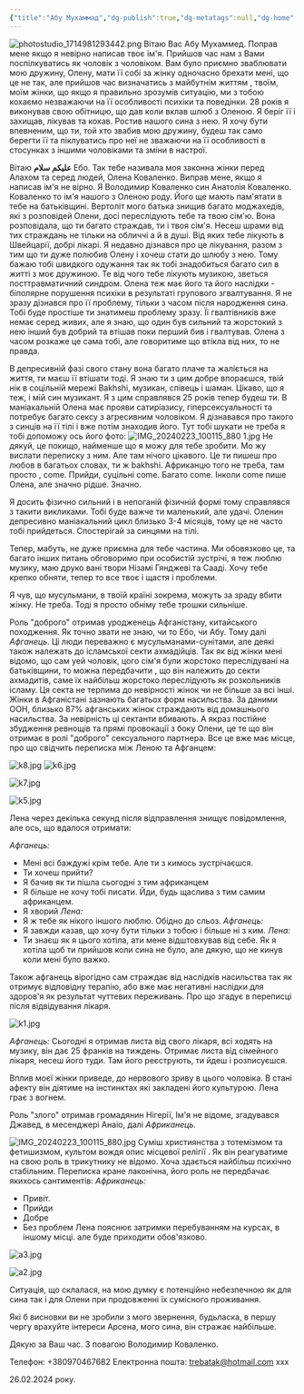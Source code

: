 ```yaml
---
{"title":"Абу Мухаммад","dg-publish":true,"dg-metatags":null,"dg-home":null,"permalink":"/druzi-zhinki/abu-muhammad/","dgPassFrontmatter":true,"noteIcon":""}
---
```


![photostudio_1714981293442.png](/img/user/photostudio_1714981293442.png)
Вітаю Вас Абу Мухаммед. Поправ мене якщо я невірно написав твоє ім'я. Прийшов час нам з Вами поспілкуватись як чоловік з чоловіком. Вам було приємно зваблювати мою дружину, Олену, мати її собі за жінку одночасно брехати мені, що це не так, але прийшов час визначатись з майбутнім життям , твоїм, моїм жінки, що якщо я правильно зрозумів ситуацію, ми з тобою кохаємо незважаючи на її особливості психіки та поведінки.
28 років я виконував свою обітницю, що дав коли вклав шлюб з Оленою. Я беріг її і захищав, лікував та кохав. Ростив нашого сина з нею. Я хочу бути впевненим, що ти, той хто звабив мою дружину, будеш так само берегти її та піклуватись про неї не зважаючи на її особливості в стосунках з іншими чоловіками та зміни в настрої. 

 Вітаю **علیکم سلام** Ебо. Так тебе називала моя  законна жінки перед Алахом та серед людей,  Олена Коваленко. Виправ мене, якщо я написав ім'я не вірно. Я Володимир  Коваленко син Анатолія Коваленко. Коваленко то ім'я нашого з Оленою роду. Його ще мають пам'ятати в тебе на батьківщині. Вертоліт мого батька знищив багато моджахедів, які з розповідей Олени, досі переслідують тебе та твою сім'ю. Вона розповідала, що ти багато страждав, ти і твоя сім'я. Несеш шрами від тих страждань не тільки на обличчі а й в душі. Від яких тебе лікують в Швейцарії, добрі лікарі. Я недавно дізнався про це лікування, разом з тим що ти дуже полюбив Олену і хочеш стати до шлюбу з нею. Тому бажаю тобі швидкого одужання так як тобі знадобиться багато сил в житті з моє дружиною. Те від чого тебе лікують музикою, зветься посттравматичний синдром. Олена теж має його та його наслідки - біполярне порушення психіки в результаті групового згвалтування. Я не зразу дізнався про її проблему, тільки з часом після народження сина. Тобі буде простіше ти знатимеш проблему зразу. Її гвалтівників вже немає серед живих, але я знаю, що один був сильний та жорстокий з нею інший був добрий та втішав поки перший бив і гвалтував. Олена з часом розкаже це сама тобі, але говоритиме що втікла від них,  то не правда. 

В депресивній фазі свого стану вона багато плаче та жаліється на життя, ти маєш її втішати тоді. Я знаю ти з цим добре впораєшся, твій нік в соцільній мережі Bakhshi, музикан, співець і шаман. Цікаво, що я теж, і мій син музикант. Я з цим справлявся 25 років тепер будеш ти. В маніакальній Олена має прояви сатиріазису, гіперсексуальності та потребує багато сексу з агресивним чоловіком. Я дізнавався про такого з синців на її тілі і вже потім знаходив його. Тут тобі шукати не треба я тобі допоможу ось його фото: ![IMG_20240223_100115_880 1.jpg](/img/user/IMG_20240223_100115_880%201.jpg) Не дякуй, це покищо, найменше що я можу для тебе зробити. Мо жу вислати переписку з ним. Але там нічого цікавого. Це ти пишеш про любов в багатьох словах, ти ж bakhshi. Африканцю того не треба, там просто , come. Прийди, суцільні come. Багато come. Інколи come пише Олена, але значно рідше. Значно. 

Я досить фізично сильний і в непоганій фізичній формі тому справлявся з такити викликами. Тобі буде важче ти маленький, але удачі. Оленин  депресивно маніакальний цикл близько 3-4 місяців, тому це не часто тобі прийдеться. Спостерігай за синцями на тілі. 

Тепер, мабуть, не дуже приємна для тебе частина. Ми обовязково це, та багато інших питань обговоримо при особистій зустрічі, я теж люблю музику, маю друко вані твори Нізамі Гянджеві та Сааді. Хочу тебе крепко обняти, тепер то все твоє і щастя і проблеми.

Я чув, що мусульмани, в твоїй країні зокрема, можуть за зраду вбити жінку. Не треба. Тоді я просто обніму тебе трошки сильніше.

Роль "доброго" отримав уродженець Афганістану, китайського походження. Як точно звати не знаю, чи то Ебо, чи Абу. Тому далі *Афганець*. Ці люди переважно є мусульманами-сунітами, але деякі також належать до ісламської секти ахмадійців. Так як від жінки мені відомо, що сам уей чоловік, цого сім'я були жорстоко переслідувані на батьківщини, то можна передбачити , що він належить до секти ахмадитів, саме їх найбільш жорстоко переслідують як розкольників ісламу. Ця секта не терпима до невірності жінок чи не більше за всі інші. Жінки в Афганістані зазнають багатьох форм насильства. За даними ООН, близько 87% афганських жінок страждають від домашнього насильства. За невірність ці сектанти вбивають. А якраз постійне збудження ревнощів та прямі провокації з боку Олени, це те що він отримає в ролі "доброго" сексуального партнера. Все це вже має місце, про що свідчить  переписка між Леною та Афганцем:

![k8.jpg](/img/user/k8.jpg)
![k6.jpg](/img/user/k6.jpg)


![k7.jpg](/img/user/k7.jpg)


![k5.jpg](/img/user/k5.jpg)

Лена через декілька секунд після відправлення знищує повідомлення, але ось, що вдалося отримати:

*Афганець:*
- Мені всі баждужі крім тебе. Але ти з кимось зустрічаєшся.
- Ти хочеш прийти?
- Я бачив як ти пішла сьогодні з тим африканцем
- Я більше не хочу тобі писати. Йди, будь щаслива з тим самим африканцем.
- Я хворий
*Лена:*
- Я ж тебе як нікого іншого люблю. Обідно до сльоз. 
*Афганець:*
- Я завжди казав, що хочу бути тільки з тобою і більше ні з ким.
*Лена:* 
- Ти знаєш як я цього хотіла, ати мене відштовхував від себе. Як я хотіла щоб ти прийшов коли сина не було, але дякую, що не кинув коли мені було важко.

Також афганець вірогідно сам страждає від наслідків насильства так як отримує відповідну терапію, або вже має негативні наслідки для здоров'я як результат чуттевих переживань. Про що згадує в переписці після відвідування лікаря. 

![k1.jpg](/img/user/k1.jpg)

*Афганець:* Сьогодні я отримав листа від свого лікаря, всі ходять на музику, він дає 25 франків на тиждень. Отримає листа від сімейного лікаря, несеш його туди. Там його реєструють, ти йдеш і розписуєшся.

Вплив моєї жінки приведе,  до нервового зриву в цього  чоловіка. В стані афекту він діятиме на інстинктах які закладені його культурою. Лена грає з вогнем. 

Роль "злого" отримав громадянин Нігерії, Ім'я не відоме, згадувався Джавед, в месенджері Анаіо, далі *Африканець.*

![IMG_20240223_100115_880.jpg](/img/user/IMG_20240223_100115_880.jpg)
Суміш християнства з тотемізмом та фетишизмом, культом вождя опис місцевої релігії . Як він реагуватиме на свою роль в трикутнику не відомо. Хоча здається найбільш психічно стабільним. Переписка кране лаконічна, його роль не передбачає якихось сантиментів: 
*Африканець:*
 - Привіт.
 - Прийди
 - Добре
 - Без проблем
 Лена пояснює затримки перебуванням на курсах, в іншому місці. але буде приходити обов'язково.

![a3.jpg](/img/user/a3.jpg)

![a2.jpg](/img/user/a2.jpg)


Ситуація, що склалася, на мою думку є потенційно небезпечною як для сина так і для Олени при продовженні їх сумісного проживання. 

Які б висновки ви не зробили з мого звернення, будьласка, в першу чергу врахуйте інтереси Арсена, мого сина, він стражає найбільше.

Дякую за Ваш час. З повагою Володимир Коваленко.

Телефон: +380970467682
Електронна пошта: trebatak@hotmail.com xxx

26.02.2024 року.



